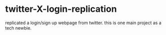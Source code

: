# twitter-X-login-replication
replicated a login/sign up webpage from twitter. this is one main project as a tech newbie.
